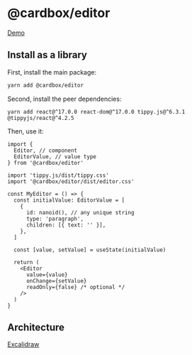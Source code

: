 # @cardbox/editor

[Demo](https://cardbox.github.io/editor/)

## Install as a library

First, install the main package:

```sh
yarn add @cardbox/editor
```

Second, install the peer dependencies:

```
yarn add react@^17.0.0 react-dom@^17.0.0 tippy.js@^6.3.1 @tippyjs/react@^4.2.5
```

Then, use it:

```tsx
import {
  Editor, // component
  EditorValue, // value type
} from '@cardbox/editor'

import 'tippy.js/dist/tippy.css'
import '@cardbox/editor/dist/editor.css'

const MyEditor = () => {
  const initialValue: EditorValue = [
    {
      id: nanoid(), // any unique string
      type: 'paragraph',
      children: [{ text: '' }],
    },
  ]

  const [value, setValue] = useState(initialValue)

  return (
    <Editor
      value={value}
      onChange={setValue} 
      readOnly={false} /* optional */
    />
  )
}
```

## Architecture

[Excalidraw](https://excalidraw.com/#json=4811335044956160,DJxYluN2Ua3_wl756Fv62A)
